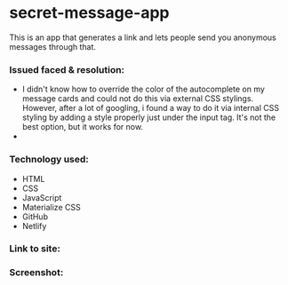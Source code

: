 # secret-message-app
 This is an app that generates a link and lets people send you anonymous messages through that.

<h3>Issued faced & resolution:</h3>

- I didn't know how to override the color of the autocomplete on my message cards and could not do this via external CSS stylings. However, after a lot of googling, i found a way to do it via internal CSS styling by adding a style properly just under the input tag. It's not the best option, but it works for now.
- 

<h3>Technology used:</h3>

- HTML
- CSS
- JavaScript
- Materialize CSS
- GitHub
- Netlify


<h3>Link to site:</h3>


<h3>Screenshot:</h3>




